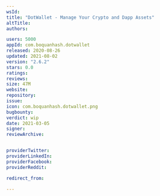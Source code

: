 ```yaml
---
wsId: 
title: "DotWallet - Manage Your Crypto and Dapp Assets"
altTitle: 
authors:

users: 5000
appId: com.boquanhash.dotwallet
released: 2020-08-26
updated: 2021-08-02
version: "2.6.2"
stars: 0.0
ratings: 
reviews: 
size: 47M
website: 
repository: 
issue: 
icon: com.boquanhash.dotwallet.png
bugbounty: 
verdict: wip
date: 2021-03-05
signer: 
reviewArchive:


providerTwitter: 
providerLinkedIn: 
providerFacebook: 
providerReddit: 

redirect_from:

---
```



